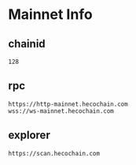 # Mainnet Info

## chainid
```
128
```
## rpc
```
https://http-mainnet.hecochain.com
wss://ws-mainnet.hecochain.com
```
## explorer
```
https://scan.hecochain.com
```